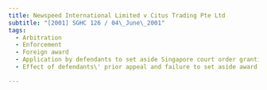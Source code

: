 ```yaml
---
title: Newspeed International Limited v Citus Trading Pte Ltd 
subtitle: "[2001] SGHC 126 / 04\_June\_2001"
tags:
  - Arbitration
  - Enforcement
  - Foreign award
  - Application by defendants to set aside Singapore court order granting leave to enforce arbitration award
  - Effect of defendants\' prior appeal and failure to set aside award in Chinese court

---
```


